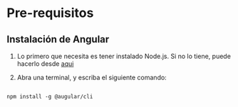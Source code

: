 # Pre-requisitos

## Instalación de Angular

1. Lo primero que necesita es tener instalado Node.js. Si no lo tiene, puede hacerlo desde [aqui](https://nodejs.org/es/download/)

2. Abra una terminal, y escriba el siguiente comando:

```

npm install -g @augular/cli
```

